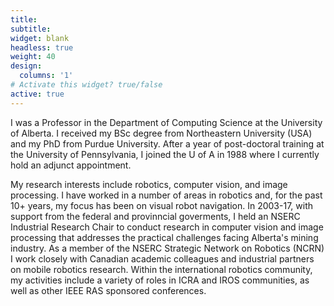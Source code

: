 ```yaml
---
title:
subtitle:
widget: blank
headless: true
weight: 40
design:
  columns: '1'
# Activate this widget? true/false
active: true
---
```


I was a Professor in the Department of Computing Science at the University of Alberta. I received my BSc degree from Northeastern University (USA) and my PhD from Purdue University. After a year of post-doctoral training at the University of Pennsylvania, I joined the U of A in 1988 where I currently hold an adjunct appointment.

My research interests include robotics, computer vision, and image processing. I have worked in a number of areas in robotics and, for the past 10+ years, my focus has been on visual robot navigation. In 2003-17, with support from the federal and provinncial goverments, I held an NSERC Industrial Research Chair to conduct research in computer vision and image processing that addresses the practical challenges facing Alberta's mining industry. As a member of the NSERC Strategic Network on Robotics (NCRN) I work closely with Canadian academic colleagues and industrial partners on mobile robotics research. Within the international robotics community, my activities include a variety of roles in ICRA and IROS communities, as well as other IEEE RAS sponsored conferences.